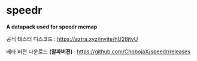 # speedr
**A datapack used for speedr mcmap**



공식 테스터 디스코드 : https://aztra.xyz/invite/hU28jtvU

베타 버젼 다운로드 **(알파버젼)** : https://github.com/ChobojaX/speedr/releases
